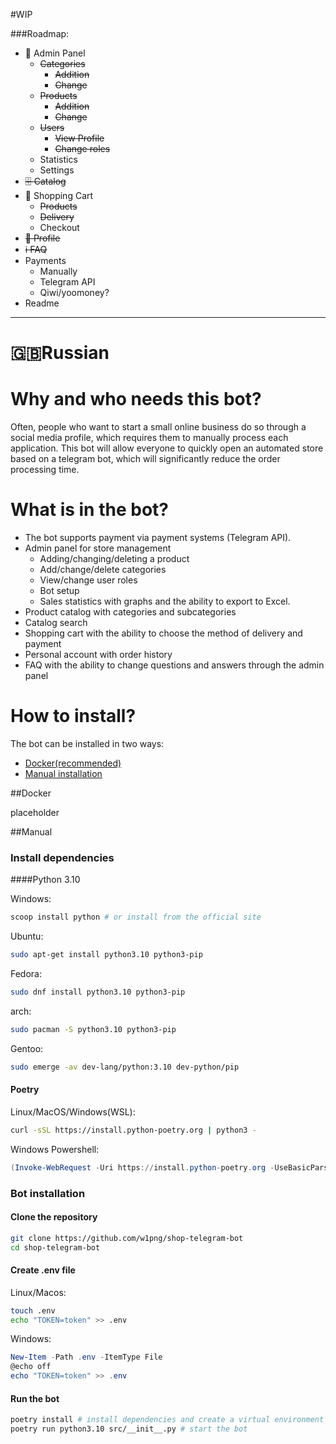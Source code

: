 #WIP

###Roadmap:
- 🔴 Admin Panel
   * ~~Categories~~
     - ~~Addition~~
     - ~~Change~~
   * ~~Products~~
     - ~~Addition~~
     - ~~Change~~
   * ~~Users~~
     - ~~View Profile~~
     - ~~Change roles~~
   * Statistics
   * Settings
- ~~🗄️ Catalog~~
- 🛒 Shopping Cart
   * ~~Products~~
   * ~~Delivery~~
   * Checkout
- ~~📁 Profile~~
- ~~ℹ️ FAQ~~
- Payments
   * Manually
   * Telegram API
   * Qiwi/yoomoney?
- Readme

<hr>

# 🇬🇧Russian
# Why and who needs this bot?

Often, people who want to start a small online business do so through a social media profile, which requires them to manually process each application. This bot will allow everyone to quickly open an automated store based on a telegram bot, which will significantly reduce the order processing time.

# What is in the bot?
- The bot supports payment via payment systems (Telegram API).
- Admin panel for store management
     - Adding/changing/deleting a product
     - Add/change/delete categories
     - View/change user roles
     - Bot setup
     - Sales statistics with graphs and the ability to export to Excel.
- Product catalog with categories and subcategories
- Catalog search
- Shopping cart with the ability to choose the method of delivery and payment
- Personal account with order history
- FAQ with the ability to change questions and answers through the admin panel

# How to install?

The bot can be installed in two ways:
- [Docker(recommended)](#docker)
- [Manual installation](#manual)

##Docker

placeholder

##Manual
### Install dependencies

####Python 3.10

Windows:
```powershell
scoop install python # or install from the official site
```

Ubuntu:
```bash
sudo apt-get install python3.10 python3-pip
```

Fedora:
```bash
sudo dnf install python3.10 python3-pip
```

arch:
```bash
sudo pacman -S python3.10 python3-pip
```

Gentoo:
```bash
sudo emerge -av dev-lang/python:3.10 dev-python/pip
```

#### Poetry
Linux/MacOS/Windows(WSL):
```bash
curl -sSL https://install.python-poetry.org | python3 -
```

Windows Powershell:
```powershell
(Invoke-WebRequest -Uri https://install.python-poetry.org -UseBasicParsing).Content | py -
```

### Bot installation

#### Clone the repository
```bash
git clone https://github.com/w1png/shop-telegram-bot
cd shop-telegram-bot
```

#### Create .env file
Linux/Macos:
```bash
touch .env
echo "TOKEN=token" >> .env
```

Windows:
```powershell
New-Item -Path .env -ItemType File
@echo off
echo "TOKEN=token" >> .env
```

#### Run the bot
```bash
poetry install # install dependencies and create a virtual environment
poetry run python3.10 src/__init__.py # start the bot
```
